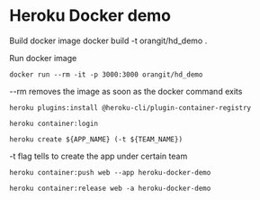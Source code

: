 # Heroku Docker demo

Build docker image
    docker build -t orangit/hd_demo .

Run docker image
    
    docker run --rm -it -p 3000:3000 orangit/hd_demo

--rm removes the image as soon as the docker command exits

    heroku plugins:install @heroku-cli/plugin-container-registry

    heroku container:login

    heroku create ${APP_NAME} (-t ${TEAM_NAME})

-t flag tells to create the app under certain team

    heroku container:push web --app heroku-docker-demo

    heroku container:release web -a heroku-docker-demo

